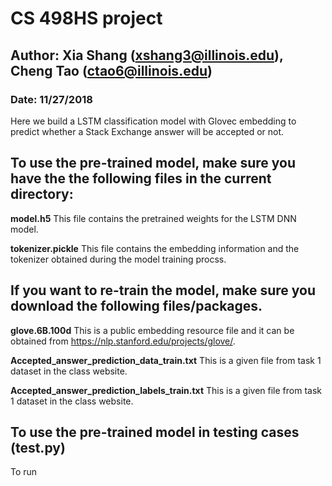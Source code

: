 # CS 498HS project

## Author: Xia Shang (xshang3@illinois.edu), Cheng Tao (ctao6@illinois.edu)
### Date: 11/27/2018



Here we build a LSTM classification model with Glovec embedding to predict whether a Stack Exchange answer will be accepted or not.


To use the pre-trained model, make sure you have the the following files in the current directory:
---

**model.h5** This file contains the pretrained weights for the LSTM DNN model.

**tokenizer.pickle** This file contains the embedding information and the tokenizer obtained during the  model training procss.


If you want to re-train the model, make sure you download the following files/packages.
---

**glove.6B.100d** This is a public embedding resource file and it can be obtained from https://nlp.stanford.edu/projects/glove/.

**Accepted_answer_prediction_data_train.txt** This is a given file from task 1 dataset in the class website.

**Accepted_answer_prediction_labels_train.txt** This is a given file from task 1 dataset in the class website.

To use the pre-trained model in testing cases (test.py)
---
To run 



